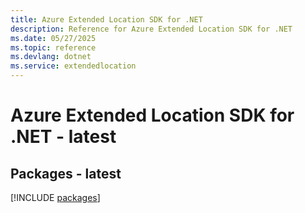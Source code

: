 ```yaml
---
title: Azure Extended Location SDK for .NET
description: Reference for Azure Extended Location SDK for .NET
ms.date: 05/27/2025
ms.topic: reference
ms.devlang: dotnet
ms.service: extendedlocation
---
```

# Azure Extended Location SDK for .NET - latest
## Packages - latest
[!INCLUDE [packages](extended-location-index.md)]